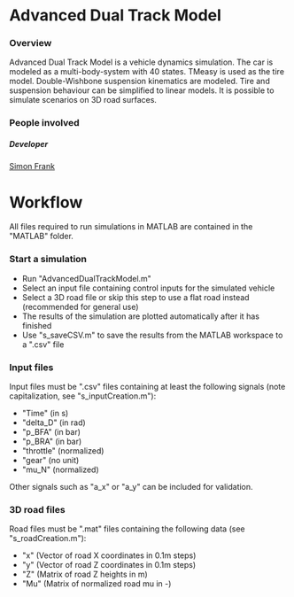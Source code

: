 # Advanced Dual Track Model

### Overview
Advanced Dual Track Model is a vehicle dynamics simulation. The car is modeled as a multi-body-system with 40 states.
TMeasy is used as the tire model. Double-Wishbone suspension kinematics are modeled.
Tire and suspension behaviour can be simplified to linear models. It is possible to simulate scenarios on 3D road surfaces.

### People involved

##### Developer
[Simon Frank](mailto:simon.sf.frank@tum.de)

# Workflow
All files required to run simulations in MATLAB are contained in the "MATLAB" folder.

### Start a simulation
* Run "AdvancedDualTrackModel.m"
* Select an input file containing control inputs for the simulated vehicle
* Select a 3D road file or skip this step to use a flat road instead (recommended for general use)
* The results of the simulation are plotted automatically after it has finished
* Use "s_saveCSV.m" to save the results from the MATLAB workspace to a ".csv" file

### Input files
Input files must be ".csv" files containing at least the following signals (note capitalization, see "s_inputCreation.m"): 
* "Time" (in s)
* "delta_D" (in rad)
* "p_BFA" (in bar)
* "p_BRA" (in bar)
* "throttle" (normalized)
* "gear" (no unit)
* "mu_N" (normalized)

Other signals such as "a_x" or "a_y" can be included for validation.

### 3D road files
Road files must be ".mat" files containing the following data (see "s_roadCreation.m"): 
* "x" (Vector of road X coordinates in 0.1m steps)
* "y" (Vector of road Z coordinates in 0.1m steps)
* "Z" (Matrix of road Z heights in m)
* "Mu" (Matrix of normalized road mu in -)
